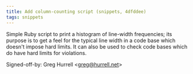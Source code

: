 ```yaml
---
title: Add column-counting script (snippets, 4dfddee)
tags: snippets
---
```


Simple Ruby script to print a histogram of line-width frequencies; its purpose is to get a feel for the typical line width in a code base which doesn't impose hard limits. It can also be used to check code bases which do have hard limits for violations.

Signed-off-by: Greg Hurrell &lt;greg@hurrell.net&gt;
